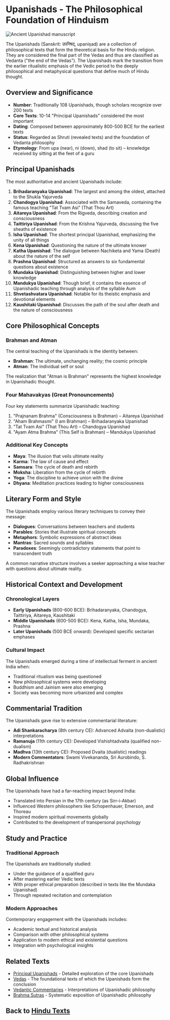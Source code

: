 # Upanishads - The Philosophical Foundation of Hinduism

![Ancient Upanishad manuscript](upanishad_manuscript.jpg)

The Upanishads (Sanskrit: उपनिषद्, upaniṣad) are a collection of philosophical texts that form the theoretical basis for the Hindu religion. They are considered the final part of the Vedas and thus are classified as Vedanta ("the end of the Vedas"). The Upanishads mark the transition from the earlier ritualistic emphasis of the Vedic period to the deeply philosophical and metaphysical questions that define much of Hindu thought.

## Overview and Significance

- **Number**: Traditionally 108 Upanishads, though scholars recognize over 200 texts
- **Core Texts**: 10-14 "Principal Upanishads" considered the most important
- **Dating**: Composed between approximately 800-500 BCE for the earliest texts
- **Status**: Regarded as Shruti (revealed texts) and the foundation of Vedanta philosophy
- **Etymology**: From upa (near), ni (down), shad (to sit) – knowledge received by sitting at the feet of a guru

## Principal Upanishads

The most authoritative and ancient Upanishads include:

1. **Brihadaranyaka Upanishad**: The largest and among the oldest, attached to the Shukla Yajurveda
2. **Chandogya Upanishad**: Associated with the Samaveda, containing the famous teaching "Tat Tvam Asi" (That Thou Art)
3. **Aitareya Upanishad**: From the Rigveda, describing creation and consciousness
4. **Taittiriya Upanishad**: From the Krishna Yajurveda, discussing the five sheaths of existence
5. **Isha Upanishad**: The shortest principal Upanishad, emphasizing the unity of all things
6. **Kena Upanishad**: Questioning the nature of the ultimate knower
7. **Katha Upanishad**: The dialogue between Nachiketa and Yama (Death) about the nature of the self
8. **Prashna Upanishad**: Structured as answers to six fundamental questions about existence
9. **Mundaka Upanishad**: Distinguishing between higher and lower knowledge
10. **Mandukya Upanishad**: Though brief, it contains the essence of Upanishadic teaching through analysis of the syllable Aum
11. **Shvetashvatara Upanishad**: Notable for its theistic emphasis and devotional elements
12. **Kaushitaki Upanishad**: Discusses the path of the soul after death and the nature of consciousness

## Core Philosophical Concepts

### Brahman and Atman

The central teaching of the Upanishads is the identity between:
- **Brahman**: The ultimate, unchanging reality; the cosmic principle
- **Atman**: The individual self or soul

The realization that "Atman is Brahman" represents the highest knowledge in Upanishadic thought.

### Four Mahavakyas (Great Pronouncements)

Four key statements summarize Upanishadic teaching:
1. "Prajnanam Brahma" (Consciousness is Brahman) – Aitareya Upanishad
2. "Aham Brahmasmi" (I am Brahman) – Brihadaranyaka Upanishad
3. "Tat Tvam Asi" (That Thou Art) – Chandogya Upanishad
4. "Ayam Atma Brahma" (This Self is Brahman) – Mandukya Upanishad

### Additional Key Concepts

- **Maya**: The illusion that veils ultimate reality
- **Karma**: The law of cause and effect
- **Samsara**: The cycle of death and rebirth
- **Moksha**: Liberation from the cycle of rebirth
- **Yoga**: The discipline to achieve union with the divine
- **Dhyana**: Meditation practices leading to higher consciousness

## Literary Form and Style

The Upanishads employ various literary techniques to convey their message:

- **Dialogues**: Conversations between teachers and students
- **Parables**: Stories that illustrate spiritual concepts
- **Metaphors**: Symbolic expressions of abstract ideas
- **Mantras**: Sacred sounds and syllables
- **Paradoxes**: Seemingly contradictory statements that point to transcendent truth

A common narrative structure involves a seeker approaching a wise teacher with questions about ultimate reality.

## Historical Context and Development

### Chronological Layers

- **Early Upanishads** (800-600 BCE): Brihadaranyaka, Chandogya, Taittiriya, Aitareya, Kaushitaki
- **Middle Upanishads** (600-500 BCE): Kena, Katha, Isha, Mundaka, Prashna
- **Later Upanishads** (500 BCE onward): Developed specific sectarian emphases

### Cultural Impact

The Upanishads emerged during a time of intellectual ferment in ancient India when:
- Traditional ritualism was being questioned
- New philosophical systems were developing
- Buddhism and Jainism were also emerging
- Society was becoming more urbanized and complex

## Commentarial Tradition

The Upanishads gave rise to extensive commentarial literature:

- **Adi Shankaracharya** (8th century CE): Advanced Advaita (non-dualistic) interpretations
- **Ramanuja** (11th century CE): Developed Vishishtadvaita (qualified non-dualism)
- **Madhva** (13th century CE): Proposed Dvaita (dualistic) readings
- **Modern Commentators**: Swami Vivekananda, Sri Aurobindo, S. Radhakrishnan

## Global Influence

The Upanishads have had a far-reaching impact beyond India:

- Translated into Persian in the 17th century (as Sirr-i-Akbar)
- Influenced Western philosophers like Schopenhauer, Emerson, and Thoreau
- Inspired modern spiritual movements globally
- Contributed to the development of transpersonal psychology

## Study and Practice

### Traditional Approach

The Upanishads are traditionally studied:
- Under the guidance of a qualified guru
- After mastering earlier Vedic texts
- With proper ethical preparation (described in texts like the Mundaka Upanishad)
- Through repeated recitation and contemplation

### Modern Approaches

Contemporary engagement with the Upanishads includes:
- Academic textual and historical analysis
- Comparison with other philosophical systems
- Application to modern ethical and existential questions
- Integration with psychological insights

## Related Texts

- [Principal Upanishads](./principal_upanishads.md) - Detailed exploration of the core Upanishads
- [Vedas](./vedas.md) - The foundational texts of which the Upanishads form the conclusion
- [Vedantic Commentaries](./vedantic_commentaries.md) - Interpretations of Upanishadic philosophy
- [Brahma Sutras](./brahma_sutras.md) - Systematic exposition of Upanishadic philosophy

## Back to [Hindu Texts](./README.md)
